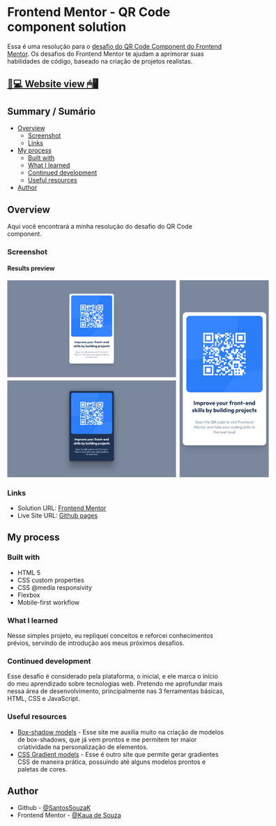 # Frontend Mentor - QR Code component solution

Essa é uma resolução para o [desafio do QR Code Component do Frontend Mentor](https://www.frontendmentor.io/challenges/qr-code-component-iux_sIO_H). Os desafios do Frontend Mentor te ajudam a aprimorar suas habilidades de código, baseado na criação de projetos realistas.

## [📃💻 Website view 🖱🖥](https://souzasantosk.github.io/Frontend-Mentor/QR%20Code%20Component/)

## Summary / Sumário

- [Overview](#overview)
  - [Screenshot](#screenshot)
  - [Links](#links)
- [My process](#my-process)
  - [Built with](#built-with)
  - [What I learned](#what-i-learned)
  - [Continued development](#continued-development)
  - [Useful resources](#useful-resources)
- [Author](#author)

## Overview

Aqui você encontrará a minha resolução do desafio do QR Code component.

### Screenshot

#### Results preview

<img src="./screenshots/results-grid.png" style="max-width: 600px">

### Links

- Solution URL: [Frontend Mentor](https://www.frontendmentor.io/solutions/qr-code-component-challenge-with-html-and-css-flexbox-mobilefirst-C4PBAxWPPG)
- Live Site URL: [Github pages](https://souzasantosk.github.io/Frontend-Mentor/QR%20Code%20Component/)

## My process

### Built with

- HTML 5
- CSS custom properties
- CSS @media responsivity
- Flexbox
- Mobile-first workflow

### What I learned

Nesse simples projeto, eu repliquei conceitos e reforcei conhecimentos prévios, servindo de introdução aos meus próximos desafios.

### Continued development

Esse desafio é considerado pela plataforma, o inicial, e ele marca o início do meu aprendizado sobre tecnologias web. Pretendo me aprofundar mais nessa área de desenvolvimento, principalmente nas 3 ferramentas básicas, HTML, CSS e JavaScript.

### Useful resources

- [Box-shadow models](https://getcssscan.com/css-box-shadow-examples) - Esse site me auxilia muito na criação de modelos de box-shadows, que já vem prontos e me permitem ter maior criatividade na personalização de elementos.
- [CSS Gradient models](https://cssgradient.io/) - Esse é outro site que permite gerar gradientes CSS de maneira prática, possuindo até alguns modelos prontos e paletas de cores.

## Author

<!-- - Website - [@Kaua de Souza](#) -->

- Github - [@SantosSouzaK](https://github.com/SouzaSantosK)
- Frontend Mentor - [@Kaua de Souza](https://www.frontendmentor.io/profile/SouzaSantosK)
